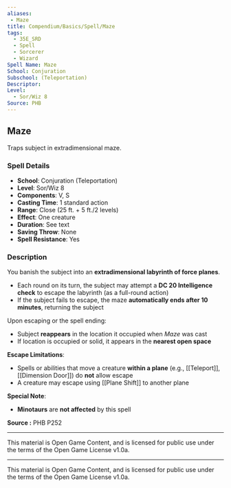 ```yaml
---
aliases:
 - Maze
title: Compendium/Basics/Spell/Maze
tags:  
  - 35E_SRD  
  - Spell  
  - Sorcerer  
  - Wizard  
Spell Name: Maze
School: Conjuration
Subschool: (Teleportation)
Descriptor: 
Level:  
  - Sor/Wiz 8  
Source: PHB
---
```


## Maze

Traps subject in extradimensional maze.

### Spell Details

- **School**: Conjuration (Teleportation)  
- **Level**: Sor/Wiz 8  
- **Components**: V, S  
- **Casting Time**: 1 standard action  
- **Range**: Close (25 ft. + 5 ft./2 levels)  
- **Effect**: One creature  
- **Duration**: See text  
- **Saving Throw**: None  
- **Spell Resistance**: Yes  

### Description

You banish the subject into an **extradimensional labyrinth of force planes**.

- Each round on its turn, the subject may attempt a **DC 20 Intelligence check** to escape the labyrinth (as a full-round action)  
- If the subject fails to escape, the maze **automatically ends after 10 minutes**, returning the subject

Upon escaping or the spell ending:
- Subject **reappears** in the location it occupied when *Maze* was cast  
- If location is occupied or solid, it appears in the **nearest open space**

**Escape Limitations**:
- Spells or abilities that move a creature **within a plane** (e.g., [[Teleport]], [[Dimension Door]]) do **not** allow escape  
- A creature may escape using [[Plane Shift]] to another plane

**Special Note**:
- **Minotaurs** are **not affected** by this spell


**Source :** PHB P252

---

This material is Open Game Content, and is licensed for public use under  
the terms of the Open Game License v1.0a.

---

This material is Open Game Content, and is licensed for public use under the terms of the Open Game License v1.0a.

